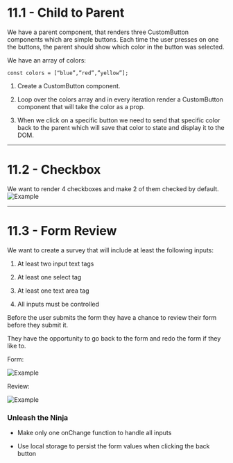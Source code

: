 # 11.1 - Child to Parent

We have a parent component, that renders three CustomButton components which are
simple buttons. Each time the user presses on one the buttons, the parent should
show which color in the button was selected.

We have an array of colors:

```
const colors = [“blue”,”red”,”yellow”];
```

1. Create a CustomButton component.

2. Loop over the colors array and in every iteration render a CustomButton
   component that will take the color as a prop.

3. When we click on a specific button we need to send that specific color back
   to the parent which will save that color to state and display it to the DOM.

---

# 11.2 - Checkbox

We want to render 4 checkboxes and make 2 of them checked by default.
![Example](https://i.imgur.com/vRotc0d.png)

---

# 11.3 - Form Review

We want to create a survey that will include at least the following inputs:

1. At least two input text tags

2. At least one select tag

3. At least one text area tag

4. All inputs must be controlled

Before the user submits the form they have a chance to review their form before
they submit it.

They have the opportunity to go back to the form and redo the form if they like
to.

Form:

![Example](https://i.imgur.com/JYkhc4w.png)

Review:

![Example](https://i.imgur.com/sEYQfmU.png)

### Unleash the Ninja

- Make only one onChange function to handle all inputs

- Use local storage to persist the form values when clicking the back button

